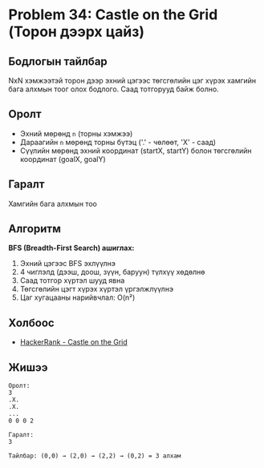 # Problem 34: Castle on the Grid (Торон дээрх цайз)

## Бодлогын тайлбар

NxN хэмжээтэй торон дээр эхний цэгээс төгсгөлийн цэг хүрэх хамгийн бага алхмын тоог олох бодлого. Саад тотгорууд байж болно.

## Оролт

- Эхний мөрөнд `n` (торны хэмжээ)
- Дараагийн `n` мөрөнд торны бүтэц ('.' - чөлөөт, 'X' - саад)
- Сүүлийн мөрөнд эхний координат (startX, startY) болон төгсгөлийн координат (goalX, goalY)

## Гаралт

Хамгийн бага алхмын тоо

## Алгоритм

**BFS (Breadth-First Search) ашиглах:**

1. Эхний цэгээс BFS эхлүүлнэ
2. 4 чиглэлд (дээш, доош, зүүн, баруун) түлхүү хөдөлнө
3. Саад тотгор хүртэл шууд явна
4. Төгсгөлийн цэгт хүрэх хүртэл үргэлжлүүлнэ
5. Цаг хугацааны нарийвчлал: O(n²)

## Холбоос

- [HackerRank - Castle on the Grid](https://www.hackerrank.com/challenges/castle-on-the-grid)

## Жишээ

```
Оролт:
3
.X.
.X.
...
0 0 0 2

Гаралт:
3

Тайлбар: (0,0) → (2,0) → (2,2) → (0,2) = 3 алхам
```
